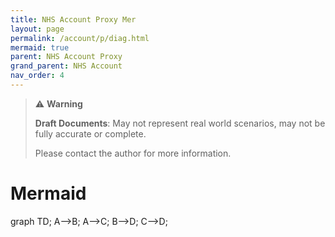 ```yaml
---
title: NHS Account Proxy Mer
layout: page
permalink: /account/p/diag.html
mermaid: true
parent: NHS Account Proxy
grand_parent: NHS Account
nav_order: 4
---
```




> ⚠️ **Warning**
>  
> **Draft Documents**: May not represent real world scenarios, may not be fully accurate or complete.
>
> Please contact the author for more information.
> 

# Mermaid

<div class="mermaid">
 graph TD;
      A-->B;
      A-->C;
      B-->D;
      C-->D;
</div>
